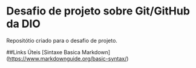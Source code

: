 # Desafio de projeto sobre Git/GitHub da DIO
Repositótio criado para o desafio de projeto.

##Links Úteis
[Sintaxe Basica Markdown] (https://www.markdownguide.org/basic-syntax/)
